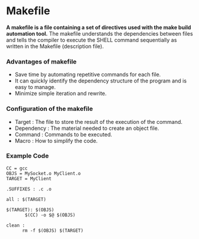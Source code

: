 # Makefile

**A makefile is a file containing a set of directives used with the make build automation tool.** The makefile understands the dependencies between files and tells the compiler to execute the SHELL command sequentially as written in the Makefile (description file).

### Advantages of makefile

- Save time by automating repetitive commands for each file.
- It can quickly identify the dependency structure of the program and is easy to manage.
- Minimize simple iteration and rewrite.

### Configuration of the makefile

- Target : The file to store the result of the execution of the command.
- Dependency : The material needed to create an object file.
- Command : Commands to be executed.
- Macro : How to simplify the code.

### Example Code

```shell
CC = gcc
OBJS = MySocket.o MyClient.o
TARGET = MyClient
 
.SUFFIXES : .c .o
 
all : $(TARGET)
 
$(TARGET): $(OBJS)
	   $(CC) -o $@ $(OBJS)
 
clean :
      rm -f $(OBJS) $(TARGET)
```

